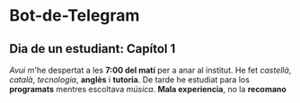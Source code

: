 # Bot-de-Telegram

## Dia de un estudiant: Capítol 1
*Avui* m'he despertat a les **7:00 del matí** per a anar al institut. He fet *castellà*, *català*, *tecnologia*, **anglès** i **tutoria**. De tarde he estudiat para los **programats** mentres escoltava *música*. **Mala experiencia**, no la **recomano**